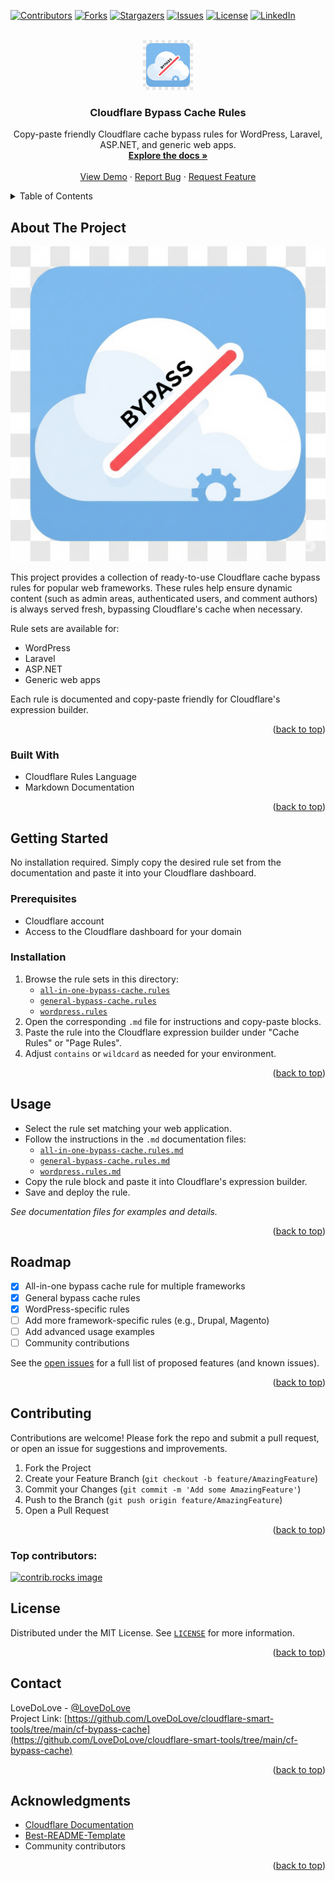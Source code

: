 <!-- Improved compatibility of back to top link: See: https://github.com/othneildrew/Best-README-Template/pull/73 -->
<a id="readme-top"></a>

[![Contributors][contributors-shield]][contributors-url]
[![Forks][forks-shield]][forks-url]
[![Stargazers][stars-shield]][stars-url]
[![Issues][issues-shield]][issues-url]
[![License][license-shield]][license-url]
[![LinkedIn][linkedin-shield]][linkedin-url]

<br />
<div align="center">
  <a href="https://github.com/LoveDoLove/cloudflare-smart-tools">
    <img src="images/logo.png" alt="Logo" width="80" height="80">
  </a>

<h3 align="center">Cloudflare Bypass Cache Rules</h3>

  <p align="center">
    Copy-paste friendly Cloudflare cache bypass rules for WordPress, Laravel, ASP.NET, and generic web apps.
    <br />
    <a href="https://github.com/LoveDoLove/cloudflare-smart-tools/tree/main/cf-bypass-cache"><strong>Explore the docs »</strong></a>
    <br />
    <br />
    <a href="https://github.com/LoveDoLove/cloudflare-smart-tools/tree/main/cf-bypass-cache">View Demo</a>
    &middot;
    <a href="https://github.com/LoveDoLove/cloudflare-smart-tools/issues/new?labels=bug&template=bug-report---.md">Report Bug</a>
    &middot;
    <a href="https://github.com/LoveDoLove/cloudflare-smart-tools/issues/new?labels=enhancement&template=feature-request---.md">Request Feature</a>
  </p>
</div>

<!-- TABLE OF CONTENTS -->
<details>
  <summary>Table of Contents</summary>
  <ol>
    <li>
      <a href="#about-the-project">About The Project</a>
      <ul>
        <li><a href="#built-with">Built With</a></li>
      </ul>
    </li>
    <li>
      <a href="#getting-started">Getting Started</a>
      <ul>
        <li><a href="#prerequisites">Prerequisites</a></li>
        <li><a href="#installation">Installation</a></li>
      </ul>
    </li>
    <li><a href="#usage">Usage</a></li>
    <li><a href="#roadmap">Roadmap</a></li>
    <li><a href="#contributing">Contributing</a></li>
    <li><a href="#license">License</a></li>
    <li><a href="#contact">Contact</a></li>
    <li><a href="#acknowledgments">Acknowledgments</a></li>
  </ol>
</details>

## About The Project

[![Product Name Screen Shot][product-screenshot]](https://github.com/LoveDoLove/cloudflare-smart-tools/tree/main/cf-bypass-cache)

This project provides a collection of ready-to-use Cloudflare cache bypass rules for popular web frameworks. These rules help ensure dynamic content (such as admin areas, authenticated users, and comment authors) is always served fresh, bypassing Cloudflare's cache when necessary.

Rule sets are available for:
- WordPress
- Laravel
- ASP.NET
- Generic web apps

Each rule is documented and copy-paste friendly for Cloudflare's expression builder.

<p align="right">(<a href="#readme-top">back to top</a>)</p>

### Built With

* Cloudflare Rules Language
* Markdown Documentation

<p align="right">(<a href="#readme-top">back to top</a>)</p>

## Getting Started

No installation required. Simply copy the desired rule set from the documentation and paste it into your Cloudflare dashboard.

### Prerequisites

- Cloudflare account
- Access to the Cloudflare dashboard for your domain

### Installation

1. Browse the rule sets in this directory:
   - [`all-in-one-bypass-cache.rules`](cf-bypass-cache/all-in-one-bypass-cache.rules:1)
   - [`general-bypass-cache.rules`](cf-bypass-cache/general-bypass-cache.rules:1)
   - [`wordpress.rules`](cf-bypass-cache/wordpress.rules:1)
2. Open the corresponding `.md` file for instructions and copy-paste blocks.
3. Paste the rule into the Cloudflare expression builder under "Cache Rules" or "Page Rules".
4. Adjust `contains` or `wildcard` as needed for your environment.

<p align="right">(<a href="#readme-top">back to top</a>)</p>

## Usage

- Select the rule set matching your web application.
- Follow the instructions in the `.md` documentation files:
  - [`all-in-one-bypass-cache.rules.md`](cf-bypass-cache/all-in-one-bypass-cache.rules.md:1)
  - [`general-bypass-cache.rules.md`](cf-bypass-cache/general-bypass-cache.rules.md:1)
  - [`wordpress.rules.md`](cf-bypass-cache/wordpress.rules.md:1)
- Copy the rule block and paste it into Cloudflare's expression builder.
- Save and deploy the rule.

_See documentation files for examples and details._

<p align="right">(<a href="#readme-top">back to top</a>)</p>

## Roadmap

- [x] All-in-one bypass cache rule for multiple frameworks
- [x] General bypass cache rules
- [x] WordPress-specific rules
- [ ] Add more framework-specific rules (e.g., Drupal, Magento)
- [ ] Add advanced usage examples
- [ ] Community contributions

See the [open issues](https://github.com/LoveDoLove/cloudflare-smart-tools/issues) for a full list of proposed features (and known issues).

<p align="right">(<a href="#readme-top">back to top</a>)</p>

## Contributing

Contributions are welcome! Please fork the repo and submit a pull request, or open an issue for suggestions and improvements.

1. Fork the Project
2. Create your Feature Branch (`git checkout -b feature/AmazingFeature`)
3. Commit your Changes (`git commit -m 'Add some AmazingFeature'`)
4. Push to the Branch (`git push origin feature/AmazingFeature`)
5. Open a Pull Request

<p align="right">(<a href="#readme-top">back to top</a>)</p>

### Top contributors:

<a href="https://github.com/LoveDoLove/cloudflare-smart-tools/graphs/contributors">
  <img src="https://contrib.rocks/image?repo=LoveDoLove/cloudflare-smart-tools" alt="contrib.rocks image" />
</a>

## License

Distributed under the MIT License. See [`LICENSE`](../../LICENSE) for more information.

<p align="right">(<a href="#readme-top">back to top</a>)</p>

## Contact

LoveDoLove - [@LoveDoLove](https://twitter.com/LoveDoLove)  
Project Link: [https://github.com/LoveDoLove/cloudflare-smart-tools/tree/main/cf-bypass-cache](https://github.com/LoveDoLove/cloudflare-smart-tools/tree/main/cf-bypass-cache)

<p align="right">(<a href="#readme-top">back to top</a>)</p>

## Acknowledgments

* [Cloudflare Documentation](https://developers.cloudflare.com/)
* [Best-README-Template](https://github.com/othneildrew/Best-README-Template)
* Community contributors

<p align="right">(<a href="#readme-top">back to top</a>)</p>

<!-- MARKDOWN LINKS & IMAGES -->
[contributors-shield]: https://img.shields.io/github/contributors/LoveDoLove/cloudflare-smart-tools.svg?style=for-the-badge
[contributors-url]: https://github.com/LoveDoLove/cloudflare-smart-tools/graphs/contributors
[forks-shield]: https://img.shields.io/github/forks/LoveDoLove/cloudflare-smart-tools.svg?style=for-the-badge
[forks-url]: https://github.com/LoveDoLove/cloudflare-smart-tools/network/members
[stars-shield]: https://img.shields.io/github/stars/LoveDoLove/cloudflare-smart-tools.svg?style=for-the-badge
[stars-url]: https://github.com/LoveDoLove/cloudflare-smart-tools/stargazers
[issues-shield]: https://img.shields.io/github/issues/LoveDoLove/cloudflare-smart-tools.svg?style=for-the-badge
[issues-url]: https://github.com/LoveDoLove/cloudflare-smart-tools/issues
[license-shield]: https://img.shields.io/github/license/LoveDoLove/cloudflare-smart-tools.svg?style=for-the-badge
[license-url]: https://github.com/LoveDoLove/cloudflare-smart-tools/blob/main/LICENSE
[linkedin-shield]: https://img.shields.io/badge/-LinkedIn-black.svg?style=for-the-badge&logo=linkedin&colorB=555
[linkedin-url]: https://linkedin.com/in/
[product-screenshot]: images/logo.png
